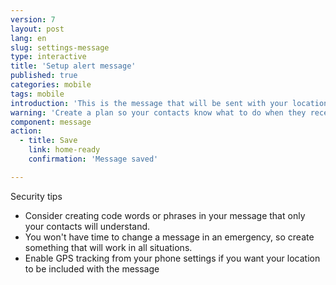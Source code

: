 ```yaml
---
version: 7
layout: post
lang: en
slug: settings-message
type: interactive
title: 'Setup alert message'
published: true
categories: mobile
tags: mobile
introduction: 'This is the message that will be sent with your location.'
warning: 'Create a plan so your contacts know what to do when they receive this'
component: message
action:
  - title: Save
    link: home-ready
    confirmation: 'Message saved'

---
```


Security tips

 - Consider creating code words or phrases in your message that only your contacts will understand.
 - You won't have time to change a message in an emergency, so create something that will work in all situations. 
 - Enable GPS tracking from your phone settings if you want your location to be included with the message